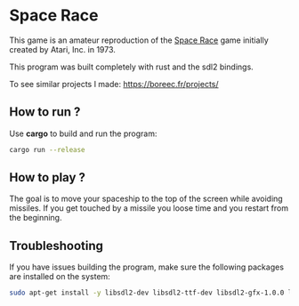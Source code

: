 # Space Race

This game is an amateur reproduction of the [Space Race](https://en.wikipedia.org/wiki/Space_Race_(video_game)) game initially created by Atari, Inc. in 1973.

This program was built completely with rust and the sdl2 bindings.

To see similar projects I made: https://boreec.fr/projects/

## How to run ?

Use **cargo** to build and run the program:
```bash
cargo run --release
```

## How to play ?

The goal is to move your spaceship to the top of the screen while avoiding missiles. If you get touched by a missile you loose time and you restart from the beginning.

## Troubleshooting

If you have issues building the program, make sure the following packages are installed on the system:

```bash
sudo apt-get install -y libsdl2-dev libsdl2-ttf-dev libsdl2-gfx-1.0.0 libsdl2-gfx-dev
```
